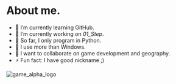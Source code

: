 # About me.
- 🌱 I’m currently learning GitHub.
- 🔭 I’m currently working on *01_Step*.
- 🐍 So far, I only program in Python.
- 🐧 I use more than Windows.
- 👥 I want to collaborate on game development and geography.
- ⚡ Fun fact: I have good nickname ;)

![game_alpha_logo](https://raw.githubusercontent.com/KotLut/01_Step/refs/heads/main/01_Step_alpha-logo.png)
